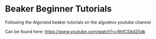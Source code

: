 # Beaker Beginner Tutorials
 Following the Algorand beaker tutorials on the algodevs youtube channel

Can be found here: https://www.youtube.com/watch?v=RhfC5Xd25dk
